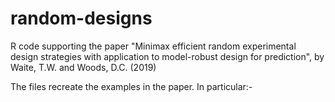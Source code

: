 # random-designs

R code supporting the paper "Minimax efficient random experimental design strategies with application to model-robust design for prediction", by Waite, T.W. and Woods, D.C. (2019)

The files recreate the examples in the paper. In particular:-

